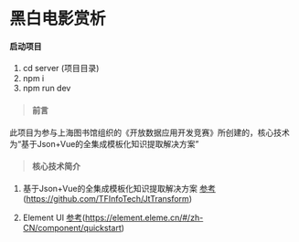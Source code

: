 # 黑白电影赏析

#### 启动项目
1. cd server  (项目目录)
1. npm i 
1. npm run dev


>#### 前言
此项目为参与上海图书馆组织的《开放数据应用开发竞赛》所创建的，核心技术为“基于Json+Vue的全集成模板化知识提取解决方案”

>#### 核心技术简介
1. 基于Json+Vue的全集成模板化知识提取解决方案
    [参考](https://github.com/TFInfoTech/JtTransform)(https://github.com/TFInfoTech/JtTransform)
    
2. Element UI
    [参考](https://element.eleme.cn/#/zh-CN/component/quickstart)(https://element.eleme.cn/#/zh-CN/component/quickstart)
    


